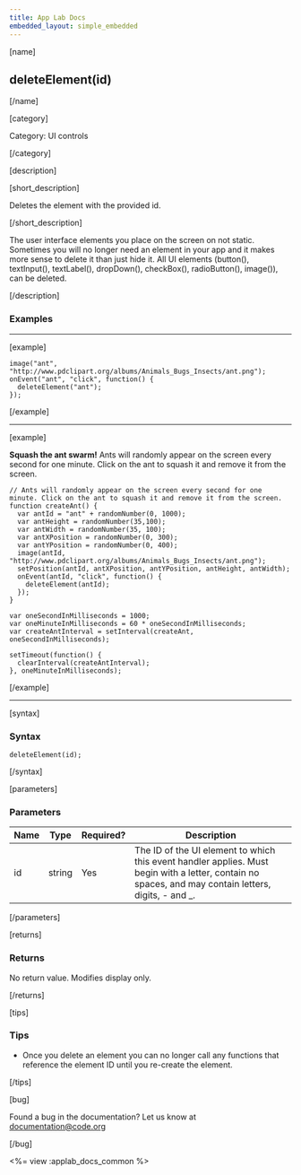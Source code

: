 ```yaml
---
title: App Lab Docs
embedded_layout: simple_embedded
---
```


[name]

## deleteElement(id)

[/name]

[category]

Category: UI controls

[/category]

[description]

[short_description]

Deletes the element with the provided id.

[/short_description]

The user interface elements you place on the screen on not static. Sometimes you will no longer need an element in your app and it makes more sense to delete it than just hide it. All UI elements (button(), textInput(), textLabel(), dropDown(), checkBox(), radioButton(), image()), can be deleted.

[/description]

### Examples
____________________________________________________

[example]

```
image("ant", "http://www.pdclipart.org/albums/Animals_Bugs_Insects/ant.png");
onEvent("ant", "click", function() {
  deleteElement("ant");
});
```

[/example]

____________________________________________________

[example]

**Squash the ant swarm!**   Ants will randomly appear on the screen every second for one minute. Click on the ant to squash it and remove it from the screen.

```
// Ants will randomly appear on the screen every second for one minute. Click on the ant to squash it and remove it from the screen.
function createAnt() {
  var antId = "ant" + randomNumber(0, 1000);
  var antHeight = randomNumber(35,100);
  var antWidth = randomNumber(35, 100);
  var antXPosition = randomNumber(0, 300);
  var antYPosition = randomNumber(0, 400);
  image(antId, "http://www.pdclipart.org/albums/Animals_Bugs_Insects/ant.png");
  setPosition(antId, antXPosition, antYPosition, antHeight, antWidth);
  onEvent(antId, "click", function() {
    deleteElement(antId);
  });
}

var oneSecondInMilliseconds = 1000;
var oneMinuteInMilliseconds = 60 * oneSecondInMilliseconds;
var createAntInterval = setInterval(createAnt, oneSecondInMilliseconds);

setTimeout(function() {
  clearInterval(createAntInterval);
}, oneMinuteInMilliseconds);
```

[/example]

____________________________________________________

[syntax]

### Syntax

```
deleteElement(id);
```

[/syntax]

[parameters]

### Parameters

| Name  | Type | Required? | Description |
|-----------------|------|-----------|-------------|
| id | string | Yes | The ID of the UI element to which this event handler applies. Must begin with a letter, contain no spaces, and may contain letters, digits, - and _. |

[/parameters]

[returns]

### Returns
No return value. Modifies display only.

[/returns]

[tips]

### Tips
- Once you delete an element you can no longer call any functions that reference the element ID until you re-create the element.

[/tips]

[bug]

Found a bug in the documentation? Let us know at documentation@code.org

[/bug]

<%= view :applab_docs_common %>
